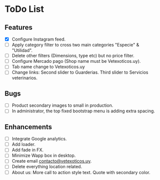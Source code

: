 # ToDo List

## Features
- [X] Configure Instagram feed.
- [ ] Apply category filter to cross two main categories "Especie" & "Utilidad". 
- [ ] Delete other filters (Dimensions, type etc) but no price filter.
- [ ] Configure Mercado pago (Shop name must be Vetexoticos.uy).
- [ ] Tab name change to Vetexoticos.uy
- [ ] Change links: Second slider to Guarderias. Third slider to Servicios veterinarios.

## Bugs
- [ ] Product secondary images to small in production.
- [ ] In administrator, the top fixed bootstrap menu is adding extra spacing.

## Enhancements
- [ ] Integrate Google analytics.
- [ ] Add loader.
- [ ] Add fade in FX.
- [ ] Minimize Wapp box in desktop.
- [ ] Create email contacto@vetexoticos.uy.
- [ ] Delete everything location related.
- [ ] About us: More call to action style text. Quote with secondary color.